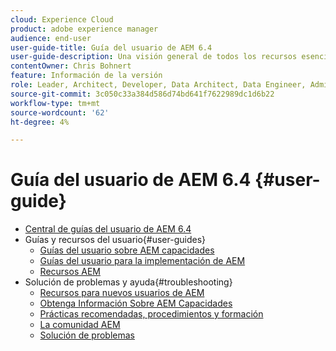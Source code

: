 ```yaml
---
cloud: Experience Cloud
product: adobe experience manager
audience: end-user
user-guide-title: Guía del usuario de AEM 6.4
user-guide-description: Una visión general de todos los recursos esenciales para comprender, instalar, administrar y usar AEM 6.4.
contentOwner: Chris Bohnert
feature: Información de la versión
role: Leader, Architect, Developer, Data Architect, Data Engineer, Admin, User
source-git-commit: 3c050c33a384d586d74bd641f7622989dc1d6b22
workflow-type: tm+mt
source-wordcount: '62'
ht-degree: 4%

---
```



# Guía del usuario de AEM 6.4 {#user-guide}

+ [Central de guías del usuario de AEM 6.4](home.md)
+ Guías y recursos del usuario{#user-guides}
   + [Guías del usuario sobre AEM capacidades](capabilities.md)
   + [Guías del usuario para la implementación de AEM](implementation.md)
   + [Recursos AEM](resources.md)
+ Solución de problemas y ayuda{#troubleshooting}
   + [Recursos para nuevos usuarios de AEM](new.md)
   + [Obtenga Información Sobre AEM Capacidades](learn.md)
   + [Prácticas recomendadas, procedimientos y formación](best-practice.md)
   + [La comunidad AEM](community.md)
   + [Solución de problemas](troubleshooting.md)
